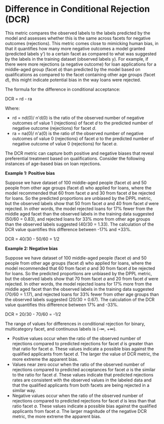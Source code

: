 # Difference in Conditional Rejection \(DCR\)<a name="clarify-post-training-bias-metric-dcr"></a>

This metric compares the observed labels to the labels predicted by the model and assesses whether this is the same across facets for negative outcomes \(rejections\)\. This metric comes close to mimicking human bias, in that it quantifies how many more negative outcomes a model granted \(predicted labels y’\) to a certain facet as compared to what was suggested by the labels in the training dataset \(observed labels y\)\. For example, if there were more rejections \(a negative outcome\) for loan applications for a middle\-aged group \(facet *a*\) than predicted by the model based on qualifications as compared to the facet containing other age groups \(facet *d*\), this might indicate potential bias in the way loans were rejected\.

The formula for the difference in conditional acceptance:

 DCR = rd \- ra

Where:
+ rd = nd\(0\)/ n'd\(0\) is the ratio of the observed number of negative outcomes of value 1 \(rejections\) of facet *d* to the predicted number of negative outcome \(rejections\) for facet *d*\. 
+ ra = na\(0\)/ n'a\(0\) is the ratio of the observed number of negative outcomes of value 0 \(rejections\) of facet *a* to the predicted number of negative outcome of value 0 \(rejections\) for facet *a*\. 

The DCR metric can capture both positive and negative biases that reveal preferential treatment based on qualifications\. Consider the following instances of age\-based bias on loan rejections\.

**Example 1: Positive bias** 

Suppose we have dataset of 100 middle\-aged people \(facet *a*\) and 50 people from other age groups \(facet *d*\) who applied for loans, where the model recommended that 60 from facet *a* and 30 from facet *d* be rejected for loans\. So the predicted proportions are unbiased by the DPPL metric, but the observed labels show that 50 from facet *a* and 40 from facet *d* were rejected\. In other words, the model rejected loans for 17% fewer from the middle aged facet than the observed labels in the training data suggested \(50/60 = 0\.83\), and rejected loans for 33% more from other age groups than the observed labels suggested \(40/30 = 1\.33\)\. The calculation of the DCR value quantifies this difference between \-17% and \+33%\.

 DCR = 40/30 \- 50/60 = 1/2

**Example 2: Negative bias** 

Suppose we have dataset of 100 middle\-aged people \(facet *a*\) and 50 people from other age groups \(facet *d*\) who applied for loans, where the model recommended that 60 from facet *a* and 30 from facet *d* be rejected for loans\. So the predicted proportions are unbiased by the DPPL metric, but the observed labels show that 70 from facet *a* and 20 from facet *d* were rejected\. In other words, the model rejected loans for 17% more from the middle aged facet than the observed labels in the training data suggested \(70/60 = 1\.17\), and rejected loans for 33% fewer from other age groups than the observed labels suggested \(20/30 = 0\.67\)\. The calculation of the DCR value quantifies this difference between 17% and \-33%\.

 DCR = 20/30 \- 70/60 = \-1/2

The range of values for differences in conditional rejection for binary, multicategory facet, and continuous labels is \(\-∞, \+∞\)\.
+ Positive values occur when the ratio of the observed number of rejections compared to predicted rejections for facet *d* is greater than that ratio for facet *a*\. These values indicate a possible bias against the qualified applicants from facet *d*\. The larger the value of DCR metric, the more extreme the apparent bias\.
+ Values near zero occur when the ratio of the observed number of rejections compared to predicted acceptances for facet *a* is the similar to the ratio for facet *d*\. These values indicate that predicted rejections rates are consistent with the observed values in the labeled data and that the qualified applicants from both facets are being rejected in a similar way\. 
+ Negative values occur when the ratio of the observed number of rejections compared to predicted rejections for facet *d* is less than that ratio facet *a*\. These values indicate a possible bias against the qualified applicants from facet *a*\. The larger magnitude of the negative DCR metric, the more extreme the apparent bias\.

 